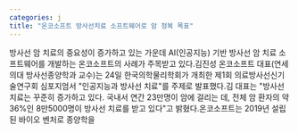 ```yaml
---
categories: j
title: "온코소프트 방사선치료 소프트웨어로 암 정복 목표"
---
```

방사선 암 치료의 중요성이 증가하고 있는 가운데 AI(인공지능) 기반 방사선 암 치료 소프트웨어를 개발하는 온코소프트의 사례가 주목받고 있다.김진성 온코소프트 대표(연세의대 방사선종양학과 교수)는 24일 한국의학물리학회가 개최한 제1회 의료방사선신기술연구회 심포지엄서 "인공지능과 방사선 치료"를 주제로 발표했다.김 대표는 "방사선 치료는 꾸준히 증가하고 있다. 국내서 연간 23만명이 암에 걸리는 데, 전체 암 환자의 약 36%인 8만5000명이 방사선 치료를 받고 있다"고 밝혔다.온코소프트는 2019년 설립된 바이오 벤처로 종양학을